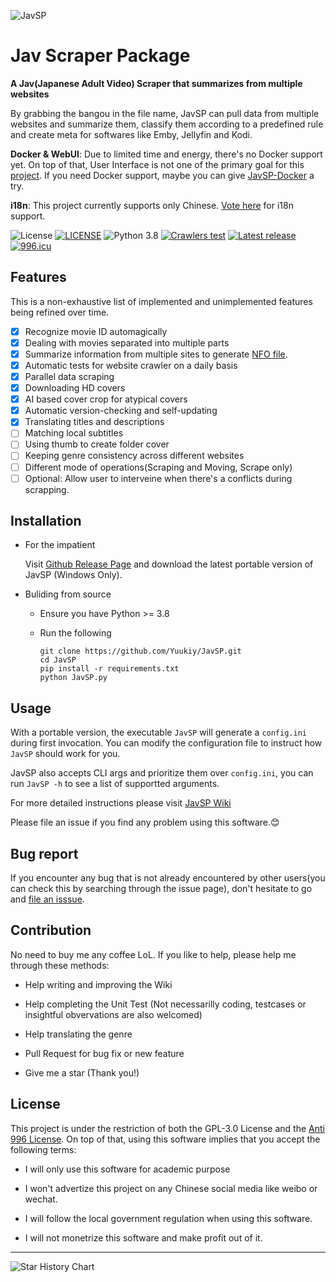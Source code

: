 ![JavSP](https://github.com/Yuukiy/JavSP/blob/master/image/javsp_logo.png?raw=true)

# Jav Scraper Package

**A Jav(Japanese Adult Video) Scraper that summarizes from multiple websites**

By grabbing the	bangou in the file name, JavSP can pull data from multiple websites and summarize them, classify them according to a predefined rule and create meta for softwares like Emby, Jellyfin and Kodi.

**Docker & WebUI**: Due to limited time and energy, there's no Docker support yet. On top of that, User Interface is not one of the primary goal for this [project](https://github.com/Yuukiy/JavSP/issues/148). If you need Docker support, maybe you can give [JavSP-Docker](https://github.com/tetato/JavSP-Docker) a try.

**i18n**: This project currently supports only Chinese. [Vote here](https://github.com/Yuukiy/JavSP/discussions/157) for i18n support.

![License](https://img.shields.io/github/license/Yuukiy/JavSP)
[![LICENSE](https://img.shields.io/badge/license-Anti%20996-blue.svg)](https://github.com/996icu/996.ICU/blob/master/LICENSE)
![Python 3.8](https://img.shields.io/badge/python-3.8-green.svg)
[![Crawlers test](https://img.shields.io/github/actions/workflow/status/Yuukiy/JavSP/test-web-funcs.yml?label=crawlers%20test)](https://github.com/Yuukiy/JavSP/actions/workflows/test-web-funcs.yml)
[![Latest release](https://img.shields.io/github/v/release/Yuukiy/JavSP)](https://github.com/Yuukiy/JavSP/releases/latest)
[![996.icu](https://img.shields.io/badge/link-996.icu-red.svg)](https://996.icu)

## Features

This is a non-exhaustive list of implemented and unimplemented features being refined over time.

- [x] Recognize movie ID automagically
- [x] Dealing with movies separated into multiple parts
- [x] Summarize information from multiple sites to generate [NFO file](https://jellyfin.org/docs/general/server/metadata/nfo/).
- [x] Automatic tests for website crawler on a daily basis
- [x] Parallel data scraping
- [x] Downloading HD covers
- [x] AI based cover crop for atypical covers
- [x] Automatic version-checking and self-updating
- [x] Translating titles and descriptions
- [ ] Matching local subtitles
- [ ] Using thumb to create folder cover
- [ ] Keeping genre consistency across different websites
- [ ] Different mode of operations(Scraping and Moving, Scrape only)
- [ ] Optional: Allow user to interveine when there's a conflicts during scrapping.

## Installation

- For the impatient

	Visit [Github Release Page](https://github.com/Yuukiy/JavSP/releases/latest) and download the latest portable version of JavSP (Windows Only).

- Buliding from source
  - Ensure you have Python >= 3.8
  - Run the following

	```
	git clone https://github.com/Yuukiy/JavSP.git
	cd JavSP
	pip install -r requirements.txt
	python JavSP.py
	```

## Usage

With a portable version, the executable `JavSP` will generate a ```config.ini``` during first invocation. You can modify the configuration file to instruct how `JavSP` should work for you.

JavSP also accepts CLI args and prioritize them over `config.ini`, you can run `JavSP -h` to see a list of supportted arguments. 

For more detailed instructions please visit [JavSP Wiki](https://github.com/Yuukiy/JavSP/wiki)

Please file an issue if you find any problem using this software.😊 

## Bug report

If you encounter any bug that is not already encountered by other users(you can check this by searching through the issue page), don't hesitate to go and [file an isssue](https://github.com/Yuukiy/JavSP/issues).


## Contribution

No need to buy me any coffee LoL. If you like to help, please help me through these methods:

- Help writing and improving the Wiki

- Help completing the Unit Test (Not necessarilly coding, testcases or insightful obvervations are also welcomed)

- Help translating the genre

- Pull Request for bug fix or new feature

- Give me a star (Thank you!)


## License

This project is under the restriction of both the GPL-3.0 License and the [Anti 996 License](https://github.com/996icu/996.ICU/blob/master/LICENSE_CN). On top of that, using this software implies that you accept the following terms: 
- I will only use this software for academic purpose

- I won't advertize this project on any Chinese social media like weibo or wechat.

- I will follow the local government regulation when using this software.

- I will not monetrize this software and make profit out of it.

---

![Star History Chart](https://api.star-history.com/svg?repos=Yuukiy/JavSP&type=Date)
